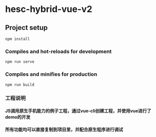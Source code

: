 # hesc-hybrid-vue-v2

## Project setup
```
npm install
```

### Compiles and hot-reloads for development
```
npm run serve
```

### Compiles and minifies for production
```
npm run build
```

### 工程说明
#### JS调用原生手机能力的例子工程，通过vue-cli创建工程，并使用vue进行了demo的开发
#### 所有功能均可以直接复制到项目里，并配合原生程序进行调试
